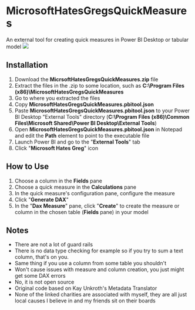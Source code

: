 # MicrosoftHatesGregsQuickMeasures
An external tool for creating quick measures in Power BI Desktop or tabular model
<img src="MSHGQM.jpg" />
## Installation
1. Download the <strong>MicrsoftHatesGregsQuickMeasures.zip</strong> file
2. Extract the files in the .zip to some location, such as <strong>C:\Program Files (x86)\MicrosoftHatesGregsQuickMeasures</strong>
3. Go to where you extracted the files
4. Copy <strong>MicrosoftHatesGregsQuickMeasures.pbitool.json</strong>
5. Paste <strong>MicrosoftHatesGregsQuickMeasures.pbitool.json</strong> to your Power BI Desktop "External Tools" directory (<strong>C:\Program Files (x86)\Common Files\Microsoft Shared\Power BI Desktop\External Tools</strong>)
6. Open <strong>MicrosoftHatesGregsQuickMeasures.pbitool.json</strong> in Notepad and edit the <strong>Path</strong> element to point to the executable file
7. Launch Power BI and go to the "<strong>External Tools</strong>" tab
8. Click "<strong>Microsoft Hates Greg</strong>" icon

## How to Use
1. Choose a column in the <strong>Fields</strong> pane
2. Choose a quick measure in the <strong>Calculations</strong> pane
3. In the quick measure's configuration pane, configure the measure
4. Click "<strong>Generate DAX</strong>"
5. In the "<strong>Dax Measure</strong>" pane, click "<strong>Create</strong>" to create the measure or column in the chosen table (<strong>Fields</strong> pane) in your model

## Notes
- There are not a lot of guard rails
- There is no data type checking for example so if you try to sum a text column, that's on you. 
- Same thing if you use a column from some table you shouldn't
- Won't cause issues with measure and column creation, you just might get some DAX errors
- No, it is not open source
- Original code based on Kay Unkroth's Metadata Translator
- None of the linked charities are associated with myself, they are all just local causes I believe in and my friends sit on their boards
